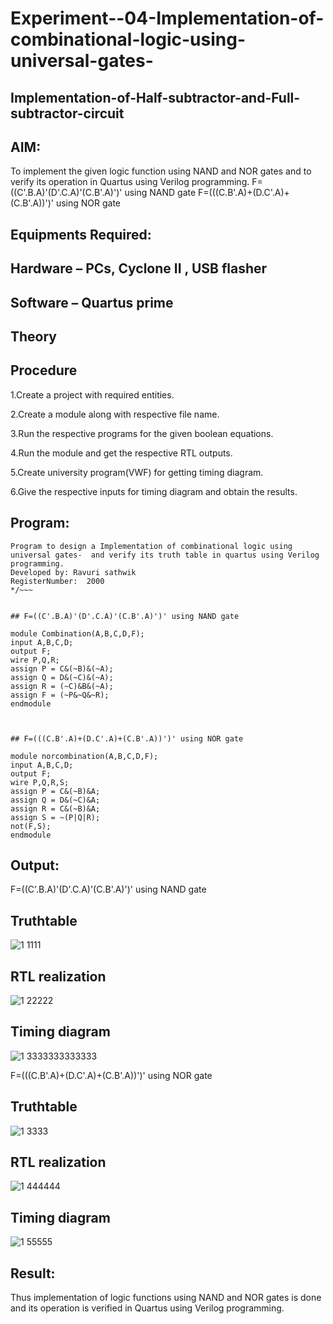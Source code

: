 # Experiment--04-Implementation-of-combinational-logic-using-universal-gates-
 ## Implementation-of-Half-subtractor-and-Full-subtractor-circuit
## AIM:
To implement the given logic function using NAND and NOR gates and to verify its operation in Quartus using Verilog programming.
F=((C'.B.A)'(D'.C.A)'(C.B'.A)')' using NAND gate
F=(((C.B'.A)+(D.C'.A)+(C.B'.A))')' using NOR gate


## Equipments Required:
## Hardware – PCs, Cyclone II , USB flasher
## Software – Quartus prime
## Theory
 
 
 
 


## Procedure
1.Create a project with required entities.

2.Create a module along with respective file name.

3.Run the respective programs for the given boolean equations.

4.Run the module and get the respective RTL outputs.

5.Create university program(VWF) for getting timing diagram.

6.Give the respective inputs for timing diagram and obtain the results.


 


## Program:
~~~ /*
Program to design a Implementation of combinational logic using universal gates-  and verify its truth table in quartus using Verilog programming.
Developed by: Ravuri sathwik
RegisterNumber:  2000
*/~~~ 


## F=((C'.B.A)'(D'.C.A)'(C.B'.A)')' using NAND gate

module Combination(A,B,C,D,F);
input A,B,C,D;
output F;
wire P,Q,R;
assign P = C&(~B)&(~A);
assign Q = D&(~C)&(~A);
assign R = (~C)&B&(~A);
assign F = (~P&~Q&~R);
endmodule



## F=(((C.B'.A)+(D.C'.A)+(C.B'.A))')' using NOR gate

module norcombination(A,B,C,D,F);
input A,B,C,D;
output F;
wire P,Q,R,S;
assign P = C&(~B)&A;
assign Q = D&(~C)&A;
assign R = C&(~B)&A;
assign S = ~(P|Q|R);
not(F,S);
endmodule
~~~





## Output:
F=((C'.B.A)'(D'.C.A)'(C.B'.A)')' using NAND gate

## Truthtable
![1 1111](https://user-images.githubusercontent.com/103410316/167441866-23fd1566-fa1c-43ed-8f80-52e7962276d9.png)



##  RTL realization

![1 22222](https://user-images.githubusercontent.com/103410316/167441907-979a8496-7ae3-4e0b-ba05-42f0c9fcfd82.png)


## Timing diagram 

![1 3333333333333](https://user-images.githubusercontent.com/103410316/167441919-43b40449-11a1-43b2-9420-190d7ad7e675.png)



F=(((C.B'.A)+(D.C'.A)+(C.B'.A))')' using NOR gate

## Truthtable
![1 3333](https://user-images.githubusercontent.com/103410316/167441934-f7181619-5b50-48fb-9955-b0febe450b8c.png)


##  RTL realization

![1 444444](https://user-images.githubusercontent.com/103410316/167441967-2b8c4e3c-6b22-4942-a5bd-2c3321aca8e1.png)

## Timing diagram 
![1 55555](https://user-images.githubusercontent.com/103410316/167441988-91a5d8ea-0130-46cc-9e8b-3ff5e09f8cab.png)


## Result:
Thus implementation of logic functions using NAND and NOR gates is done and its operation is verified in Quartus using Verilog programming.
 
